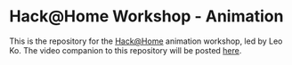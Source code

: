 # Hack@Home Workshop - Animation

This is the repository for the [Hack@Home](http://hackathome.org/) animation workshop, led by Leo Ko. The video companion to this repository will be posted [here](https://www.youtube.com/watch?v=VwhvzFdmfLY&feature=youtu.be&ab_channel=FSAB).
